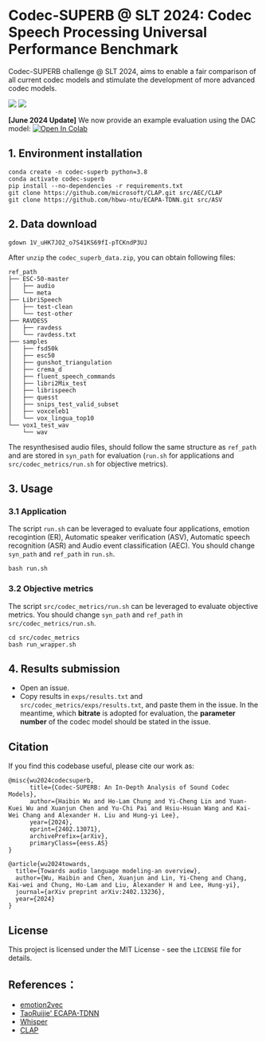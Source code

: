 # Codec-SUPERB @ SLT 2024: Codec Speech Processing Universal Performance Benchmark

Codec-SUPERB challenge @ SLT 2024, aims to enable a fair comparison of all current codec models and stimulate the development of more advanced codec models. 

<a href='https://codecsuperb.github.io/'><img src='https://img.shields.io/badge/Project-Page-Green'></a>  <a href='https://arxiv.org/abs/2402.13071'><img src='https://img.shields.io/badge/Paper-Arxiv-red'></a>

**[June 2024 Update]** We now provide an example evaluation using the DAC model: [![Open In Colab](https://colab.research.google.com/assets/colab-badge.svg)](https://colab.research.google.com/drive/1tVZ_oe_eeRdsclAHTa72leUcIoycpMsa?usp=sharing)


## 1. Environment installation
```shell
conda create -n codec-superb python=3.8
conda activate codec-superb
pip install --no-dependencies -r requirements.txt
git clone https://github.com/microsoft/CLAP.git src/AEC/CLAP
git clone https://github.com/hbwu-ntu/ECAPA-TDNN.git src/ASV
```

## 2. Data download
```shell
gdown 1V_uHK7JO2_o7S41KS69fI-pTCKndP3UJ
```
After `unzip` the `codec_superb_data.zip`, you can obtain following files:
```
ref_path
├── ESC-50-master
│   ├── audio
│   └── meta
├── LibriSpeech
│   ├── test-clean
│   └── test-other
├── RAVDESS
│   ├── ravdess
│   └── ravdess.txt
├── samples
│   ├── fsd50k
│   ├── esc50
│   ├── gunshot_triangulation
│   ├── crema_d
│   ├── fluent_speech_commands
│   ├── libri2Mix_test
│   ├── librispeech
│   ├── quesst
│   ├── snips_test_valid_subset
│   ├── voxceleb1
│   └── vox_lingua_top10
└── vox1_test_wav
    └── wav
```
The resynthesised audio files, should follow the same structure as `ref_path` and are stored in `syn_path` for evaluation (`run.sh` for applications and `src/codec_metrics/run.sh` for objective metrics).

## 3. Usage
### 3.1 Application
The script `run.sh` can be leveraged to evaluate four applications, emotion recogintion (ER), Automatic speaker verification (ASV), Automatic speech recognition (ASR) and Audio event classification (AEC). You should change `syn_path` and `ref_path` in `run.sh`.
```
bash run.sh
```

### 3.2 Objective metrics
The script `src/codec_metrics/run.sh` can be leveraged to evaluate objective metrics. You should change `syn_path` and `ref_path` in `src/codec_metrics/run.sh`.
```shell
cd src/codec_metrics
bash run_wrapper.sh
```

## 4. Results submission
- Open an issue.
- Copy results in `exps/results.txt` and `src/codec_metrics/exps/results.txt`, and paste them in the issue. In the meantime, which **bitrate** is adopted for evaluation, the **parameter number** of the codec model should be stated in the issue.

## Citation
If you find this codebase useful, please cite our work as:
```Tex
@misc{wu2024codecsuperb,
      title={Codec-SUPERB: An In-Depth Analysis of Sound Codec Models}, 
      author={Haibin Wu and Ho-Lam Chung and Yi-Cheng Lin and Yuan-Kuei Wu and Xuanjun Chen and Yu-Chi Pai and Hsiu-Hsuan Wang and Kai-Wei Chang and Alexander H. Liu and Hung-yi Lee},
      year={2024},
      eprint={2402.13071},
      archivePrefix={arXiv},
      primaryClass={eess.AS}
}
```
```Tex
@article{wu2024towards,
  title={Towards audio language modeling-an overview},
  author={Wu, Haibin and Chen, Xuanjun and Lin, Yi-Cheng and Chang, Kai-wei and Chung, Ho-Lam and Liu, Alexander H and Lee, Hung-yi},
  journal={arXiv preprint arXiv:2402.13236},
  year={2024}
}
```

## License

This project is licensed under the MIT License - see the `LICENSE` file for details.

## References：
- [emotion2vec](https://github.com/ddlBoJack/emotion2vec)
- [TaoRuijie' ECAPA-TDNN](https://github.com/TaoRuijie/ECAPA-TDNN)
- [Whisper](https://github.com/openai/whisper)
- [CLAP](https://github.com/microsoft/CLAP.git)
